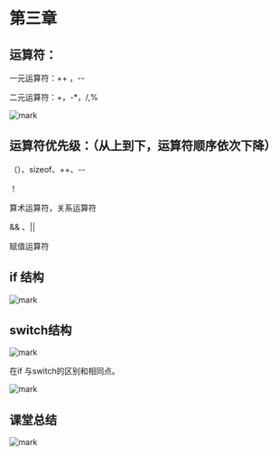 # 第三章

## 运算符：

一元运算符：++ ，--

二元运算符：+，-*，/,%

![mark](http://p6yio0wew.bkt.clouddn.com/blog/180412/Fk5GBa4G4H.png)

## 运算符优先级：（从上到下，运算符顺序依次下降）

（）、sizeof、++、--

！ 

算术运算符，关系运算符

&& 、||

赋值运算符

## if 结构

![mark](http://p6yio0wew.bkt.clouddn.com/blog/180412/lCKK2dKi5D.png)

## switch结构

![mark](http://p6yio0wew.bkt.clouddn.com/blog/180412/31EdFG3mCD.png)

在if 与switch的区别和相同点。

![mark](http://p6yio0wew.bkt.clouddn.com/blog/180412/8fEfb9e1b3.png)

## 课堂总结

![mark](http://p6yio0wew.bkt.clouddn.com/blog/180412/1GKA2fhj2d.png)

